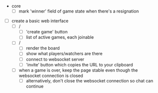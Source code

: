 - core
  - [ ] mark 'winner' field of game state when there's a resignation

- [ ] create a basic web interface
  - [ ] /
    - [ ] 'create game' button
    - [ ] list of active games, each joinable
  - [ ] /<uid>
    - [ ] render the board
    - [ ] show what players/watchers are there
    - [ ] connect to websocket server
    - [ ] 'invite' button which copies the URL to your clipboard
  - [ ] when a game is over, keep the page stable even though the websocket connection is closed
    - [ ] alternatively, don't close the websocket connection so chat can continue

[1]: https://websockets.readthedocs.io/en/stable/intro/index.html
[2]: https://websockets.readthedocs.io/en/stable/topics/authentication.html
